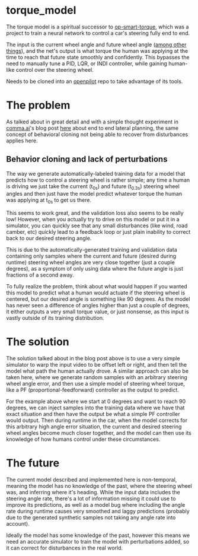 # torque_model

The torque model is a spiritual successor to [op-smart-torque](https://github.com/sshane/op-smart-torque), which was a project to train a neural network to control a car's steering fully end to end.

The input is the current wheel angle and future wheel angle ([among other things](https://github.com/sshane/torque_model/blob/103b5ddca091dcfabf8002f2c820515024f77acf/lib/helpers.py#L17)), and the net's output is what torque the human was applying at the time to reach that future state smoothly and confidently. This bypasses the need to manually tune a PID, LQR, or INDI controller, while gaining human-like control over the steering wheel.

Needs to be cloned into an [openpilot](https://github.com/commaai/openpilot) repo to take advantage of its tools.

# The problem

As talked about in great detail and with a simple thought experiment in [comma.ai](https://comma.ai)'s blog post [here](https://blog.comma.ai/end-to-end-lateral-planning/) about end to end lateral planning, the same concept of behavioral cloning not being able to recover from disturbances applies here.

## Behavior cloning and lack of perturbations

The way we generate automatically-labeled training data for a model that predicts how to control a steering wheel is rather simple; any time a human is driving we just take the current (t<sub>0s</sub>) and future (t<sub>0.3s</sub>) steering wheel angles and then just have the model predict whatever torque the human was applying at t<sub>0s</sub> to get us there.

This seems to work great, and the validation loss also seems to be really low! However, when you actually try to drive on this model or put it in a simulator, you can quickly see that any small disturbances (like wind, road camber, etc) quickly lead to a feedback loop or just plain inability to correct back to our desired steering angle.

This is due to the automatically-generated training and validation data containing only samples where the current and future (desired during runtime) steering wheel angles are very close together (just a couple degrees), as a symptom of only using data where the future angle is just fractions of a second away.

To fully realize the problem, think about what would happen if you wanted this model to predict what a human would actuate if the steering wheel is centered, but our desired angle is something like 90 degrees. As the model has never seen a difference of angles higher than just a couple of degrees, it either outputs a very small torque value, or just nonsense, as this input is vastly outside of its training distribution.

# The solution

The solution talked about in the blog post above is to use a very simple simulator to warp the input video to be offset left or right, and then tell the model what path the human actually drove. A similar approach can also be taken here, where we generate random samples with an arbitrary steering wheel angle error, and then use a simple model of steering wheel torque, like a PF (proportional-feedforward) controller as the output to predict.

For the example above where we start at 0 degrees and want to reach 90 degrees, we can inject samples into the training data where we have that exact situation and then have the output be what a simple PF controller would output. Then during runtime in the car, when the model corrects for this arbitrary high angle error situation, the current and desired steering wheel angles become much closer together, and the model can then use its knowledge of how humans control under these circumstances.

# The future

The current model described and implememted here is non-temporal, meaning the model has no knowledge of the past, where the steering wheel was, and inferring where it's heading. While the input data includes the steering angle rate, there's a lot of information missing it could use to improve its predictions, as well as a model bug where including the angle rate during runtime causes very smoothed and laggy predictions (probably due to the generated synthetic samples not taking any angle rate into account).

Ideally the model has some knowledge of the past, however this means we need an accurate simulator to train the model with perturbations added, so it can correct for disturbances in the real world.
